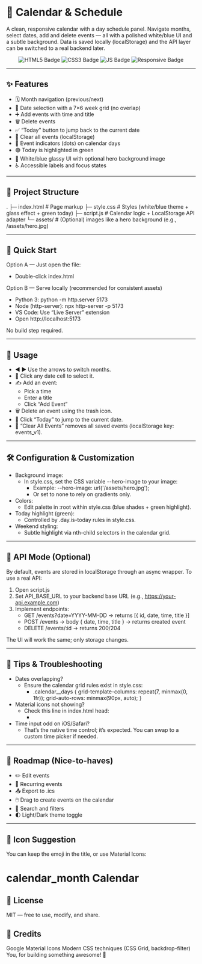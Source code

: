 # 📅 Calendar & Schedule

A clean, responsive calendar with a day schedule panel. Navigate months, select dates, add and delete events — all with a polished white/blue UI and a subtle background. Data is saved locally (localStorage) and the API layer can be switched to a real backend later.

<p align="center">
  <img src="https://img.shields.io/badge/HTML5-%23e44d26?logo=html5&logoColor=white" alt="HTML5 Badge">
  <img src="https://img.shields.io/badge/CSS3-%231572B6?logo=css3&logoColor=white" alt="CSS3 Badge">
  <img src="https://img.shields.io/badge/JavaScript-ES6+-f7df1e?logo=javascript&logoColor=black" alt="JS Badge">
  <img src="https://img.shields.io/badge/Responsive-%F0%9F%93%B1-blue" alt="Responsive Badge">
</p>

---

## ✨ Features

- 🗓️ Month navigation (previous/next)
- 📍 Date selection with a 7×6 week grid (no overlap)
- ➕ Add events with time and title
- 🗑️ Delete events
- ✅ “Today” button to jump back to the current date
- 🧼 Clear all events (localStorage)
- 🔵 Event indicators (dots) on calendar days
- 🟢 Today is highlighted in green
- 🎨 White/blue glassy UI with optional hero background image
- ♿ Accessible labels and focus states

---

## 📂 Project Structure


. ├─ index.html # Page markup ├─ style.css # Styles (white/blue theme + glass effect + green today) ├─ script.js # Calendar logic + LocalStorage API adapter └─ assets/ # (Optional) images like a hero background (e.g., /assets/hero.jpg)


---

## 🚀 Quick Start

Option A — Just open the file:
- Double-click index.html

Option B — Serve locally (recommended for consistent assets)
- Python 3: python -m http.server 5173
- Node (http-server): npx http-server -p 5173
- VS Code: Use “Live Server” extension
- Open http://localhost:5173

No build step required.

---

## 🧭 Usage

- ◀️ ▶️ Use the arrows to switch months.
- 🔘 Click any date cell to select it.
- ✍️ Add an event:
  - Pick a time
  - Enter a title
  - Click “Add Event”
- 🗑️ Delete an event using the trash icon.
- 📅 Click “Today” to jump to the current date.
- 🧽 “Clear All Events” removes all saved events (localStorage key: events_v1).

---

## 🛠️ Configuration & Customization

- Background image:
  - In style.css, set the CSS variable --hero-image to your image:
    - Example: --hero-image: url('/assets/hero.jpg');
    - Or set to none to rely on gradients only.
- Colors:
  - Edit palette in :root within style.css (blue shades + green highlight).
- Today highlight (green):
  - Controlled by .day.is-today rules in style.css.
- Weekend styling:
  - Subtle highlight via nth-child selectors in the calendar grid.

---

## 🔌 API Mode (Optional)

By default, events are stored in localStorage through an async wrapper. To use a real API:

1. Open script.js
2. Set API_BASE_URL to your backend base URL (e.g., https://your-api.example.com)
3. Implement endpoints:
   - GET /events?date=YYYY-MM-DD → returns [{ id, date, time, title }]
   - POST /events → body { date, time, title } → returns created event
   - DELETE /events/:id → returns 200/204

The UI will work the same; only storage changes.

---

## 🧪 Tips & Troubleshooting

- Dates overlapping?
  - Ensure the calendar grid rules exist in style.css:
    - .calendar__days { grid-template-columns: repeat(7, minmax(0, 1fr)); grid-auto-rows: minmax(90px, auto); }
- Material icons not showing?
  - Check this line in index.html head:
    - <link href="https://fonts.googleapis.com/icon?family=Material+Icons" rel="stylesheet">
- Time input odd on iOS/Safari?
  - That’s the native time control; it’s expected. You can swap to a custom time picker if needed.

---

## 🔮 Roadmap (Nice-to-haves)

- ✏️ Edit events
- 🔁 Recurring events
- 📤 Export to .ics
- 🖱️ Drag to create events on the calendar
- 🔎 Search and filters
- 🌓 Light/Dark theme toggle

---

## 📸 Icon Suggestion

You can keep the emoji in the title, or use Material Icons:

<h1 class="app__title">
  <span class="material-icons" aria-hidden="true">calendar_month</span>
  Calendar
</h1>


## 📝 License

MIT — free to use, modify, and share.


## 🙌 Credits

Google Material Icons
Modern CSS techniques (CSS Grid, backdrop-filter)
You, for building something awesome! 💙
